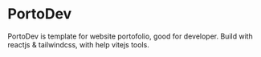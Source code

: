 # PortoDev
 PortoDev is template for website portofolio, good for developer. Build with reactjs & tailwindcss, with help vitejs tools.
